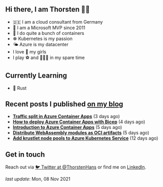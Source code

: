 ## Hi there, I am Thorsten 👋🏼

- 🇩🇪 I am a cloud consultant from Germany
- 🔷 I am a Microsoft MVP since 2011
- 🐳 I do quite a bunch of containers
- ☸️ Kubernetes is my passion
- 🌤 Azure is my datacenter
- I love 💞 my girls
- I play ⚽️ and 🏃🏻‍♂️ in my spare time

## Currently Learning

- 🦀 Rust

## Recent posts I published [on my blog](https://thorsten-hans.com)

- **[Traffic split in Azure Container Apps](https://thorsten-hans.com/traffic-split-in-azure-container-apps/)** (3 days ago)
- **[How to deploy Azure Container Apps with Bicep](https://thorsten-hans.com/how-to-deploy-azure-container-apps-with-bicep/)** (4 days ago)
- **[Introduction to Azure Container Apps](https://thorsten-hans.com/introduction-to-azure-container-apps/)** (5 days ago)
- **[Distribute WebAssembly modules as OCI artifacts](https://thorsten-hans.com/distribute-webassembly-modules-as-oci-artifacts/)** (5 days ago)
- **[Add krustlet node pools to Azure Kubernetes Service](https://thorsten-hans.com/add-krustlet-node-pools-to-azure-kubernetes-service/)** (12 days ago)

## Get in touch

Reach out via [🐦 Twitter at @ThorstenHans](https://twitter.com/ThorstenHans) or find me on [LinkedIn](https://linkedin.com/in/ThorstenHans).

_last update_: Mon, 08 Nov 2021
